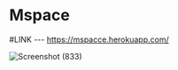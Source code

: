 # Mspace

#LINK --- https://mspacce.herokuapp.com/

![Screenshot (833)](https://user-images.githubusercontent.com/56436152/125332933-409b7a80-e367-11eb-8f4e-dbb46790413c.png)

